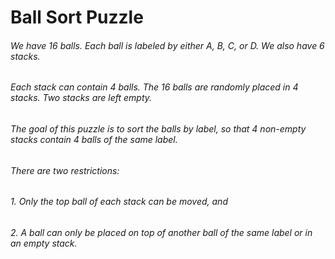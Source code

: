 # Ball Sort Puzzle
###### We have 16 balls. Each ball is labeled by either A, B, C, or D. We also have 6 stacks. 
###### Each stack can contain 4 balls. The 16 balls are randomly placed in 4 stacks.  Two stacks are left empty.
###### The goal of this puzzle is to sort the balls by label, so that 4 non-empty stacks contain 4 balls of the same label. 
###### There are two restrictions:
###### 1. Only the top ball of each stack can be moved, and
###### 2. A ball can only be placed on top of another ball of the same label or in an empty stack.